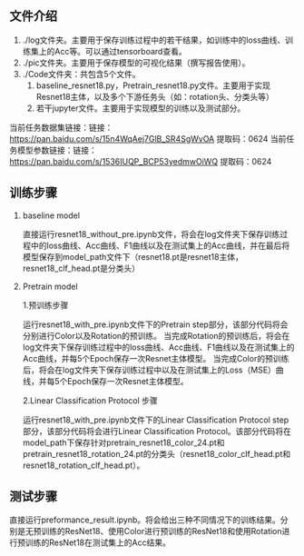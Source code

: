 ## 文件介绍

1. ./log文件夹。主要用于保存训练过程中的若干结果，如训练中的loss曲线、训练集上的Acc等。可以通过tensorboard查看。
2. ./pic文件夹。主要用于保存模型的可视化结果（撰写报告使用）。
3. ./Code文件夹：共包含5个文件。
   1. baseline_resnet18.py，Pretrain_resnet18.py文件。主要用于实现Resnet18主体，以及多个下游任务头（如：rotation头、分类头等）
   2. 若干jupyter文件。主要用于实现模型的训练以及测试部分。

当前任务数据集链接：链接：https://pan.baidu.com/s/15n4WqAej7GlB_SR4SgWvOA 提取码：0624 
当前任务模型参数链接：链接：https://pan.baidu.com/s/1536IUQP_BCP53yedmwOiWQ 提取码：0624 

## 训练步骤

1. baseline model

   直接运行resnet18_without_pre.ipynb文件，将会在log文件夹下保存训练过程中的loss曲线、Acc曲线、F1曲线以及在测试集上的Acc曲线，并在最后将模型保存到model_path文件下（resnet18.pt是resnet18主体，resnet18_clf_head.pt是分类头）
2. Pretrain model

   1.预训练步骤

   运行resnet18_with_pre.ipynb文件下的Pretrain step部分，该部分代码将会分别进行Color以及Rotation的预训练。
   当完成Rotation的预训练后，将会在log文件夹下保存训练过程中的loss曲线、Acc曲线、F1曲线以及在测试集上的Acc曲线，并每5个Epoch保存一次Resnet主体模型。
   当完成Color的预训练后，将会在log文件夹下保存训练过程中以及在测试集上的Loss（MSE）曲线，并每5个Epoch保存一次Resnet主体模型。

   2.Linear Classification Protocol 步骤

   运行resnet18_with_pre.ipynb文件下的Linear Classification Protocol step部分，该部分代码将会进行Linear Classification Protocol。该部分代码将在model_path下保存针对pretrain_resnet18_color_24.pt和pretrain_resnet18_rotation_24.pt的分类头（resnet18_color_clf_head.pt和resnet18_rotation_clf_head.pt）。

## 测试步骤

直接运行preformance_result.ipynb。将会给出三种不同情况下的训练结果。分别是无预训练的ResNet18、使用Color进行预训练的ResNet18和使用Rotation进行预训练的ResNet18在测试集上的Acc结果。
